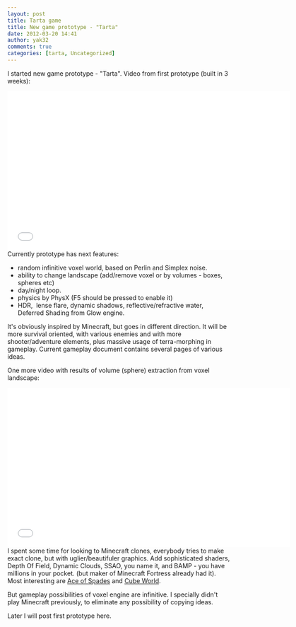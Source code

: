 ```yaml
---
layout: post
title: Tarta game
title: New game prototype - "Tarta"
date: 2012-03-20 14:41
author: yak32
comments: true
categories: [tarta, Uncategorized]
---
```

I started new game prototype - "Tarta". Video from first prototype (built in 3 weeks):
<div class="videoWrapper"><iframe src="//www.youtube.com/embed/-Q3I_B19HCQ" height="360" width="640" allowfullscreen="" frameborder="0"></iframe></div>
Currently prototype has next features:
<ul>
	<li>random infinitive voxel world, based on Perlin and Simplex noise.</li>
	<li>ability to change landscape (add/remove voxel or by volumes - boxes, spheres etc)</li>
	<li>day/night loop.</li>
	<li>physics by PhysX (F5 should be pressed to enable it)</li>
	<li>HDR,  lense flare, dynamic shadows, reflective/refractive water, Deferred Shading from Glow engine.</li>
</ul>
It's obviously inspired by Minecraft, but goes in different direction. It will be more survival oriented, with various enemies and with more shooter/adventure elements, plus massive usage of terra-morphing in gameplay. Current gameplay document contains several pages of various ideas.

One more video with results of volume (sphere) extraction from voxel landscape:
<div class="videoWrapper"><iframe src="//www.youtube.com/embed/p3I_j0qnuKg" height="360" width="640" allowfullscreen="" frameborder="0"></iframe></div>
I spent some time for looking to Minecraft clones, everybody tries to make exact clone, but with uglier/beautifuler graphics. Add sophisticated shaders, Depth Of Field, Dynamic Clouds, SSAO, you name it, and BAMP - you have millions in your pocket. (but maker of Minecraft Fortress already had it). Most interesting are <a href="//www.youtube.com/watch?v=ci9KzKEDLFk&amp;feature=player_embedded">Ace of Spades</a> and <a href="//www.youtube.com/watch?v=CQINAniWHVc">Cube World</a>.

But gameplay possibilities of voxel engine are infinitive. I specially didn't play Minecraft previously, to eliminate any possibility of copying ideas.

Later I will post first prototype here.
